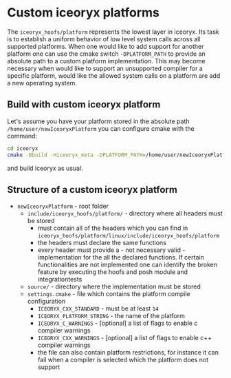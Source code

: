 # Custom iceoryx platforms

The `iceoryx_hoofs/platform` represents the lowest layer in iceoryx. Its task is to establish
a uniform behavior of low level system calls across all supported platforms. When one would like
to add support for another platform one can use the cmake switch `-DPLATFORM_PATH` to provide
an absolute path to a custom platform implementation.
This may become necessary when would like to support an unsupported compiler for a specific
platform, would like the allowed system calls on a platform are add a new operating system.

## Build with custom iceoryx platform

Let's assume you have your platform stored in the absolute path `/home/user/newIceoryxPlatform`
you can configure cmake with the command:
```sh
cd iceoryx
cmake -Bbuild -Hiceoryx_meta -DPLATFORM_PATH=/home/user/newIceoryxPlatform
```
and build iceoryx as usual.

## Structure of a custom iceoryx platform

 * `newIceoryxPlatform` - root folder
     * `include/iceoryx_hoofs/platform/` - directory where all headers must be stored
        * must contain all of the headers which you can find in
         `iceoryx_hoofs/platform/linux/include/iceoryx_hoofs/platform`
        * the headers must declare the same functions
        * every header must provide a - not necessary valid - implementation for the all the
          declared functions. If certain functionalities are not implemented one can identify
          the broken feature by executing the hoofs and posh module and integrationtests
     * `source/` - directory where the implementation must be stored
     * `settings.cmake` - file which contains the platform compile configuration
        * `ICEORYX_CXX_STANDARD` - must be at least `14`
        * `ICEORYX_PLATFORM_STRING` - the name of the platform
        * `ICEORYX_C_WARNINGS` - [optional] a list of flags to enable c compiler warnings
        * `ICEORYX_CXX_WARNINGS` - [optional] a list of flags to enable c++ compiler warnings
        * the file can also contain platform restrictions, for instance it can fail when a 
          compiler is selected which the platform does not support